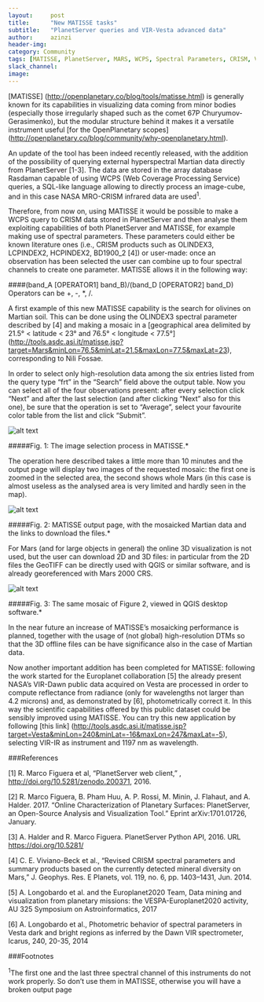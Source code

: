 ```yaml
---
layout:     post
title:      "New MATISSE tasks"
subtitle:   "PlanetServer queries and VIR-Vesta advanced data"
author:     azinzi
header-img:
category: Community
tags: [MATISSE, PlanetServer, MARS, WCPS, Spectral Parameters, CRISM, Vesta, VIR, Dawn]
slack_channel: 
image:
---
```


[MATISSE] (http://openplanetary.co/blog/tools/matisse.html) is generally known for its capabilities in visualizing data coming from minor bodies (especially those irregularly shaped such as the comet 67P Churyumov-Gerasimenko), but the modular structure behind it makes it a versatile instrument useful [for the OpenPlanetary scopes] (http://openplanetary.co/blog/community/why-openplanetary.html).

An update of the tool has been indeed recently released, with the addition of the possibility of querying external hyperspectral Martian data directly from PlanetServer [1-3]. The data are stored in the array database Rasdaman capable of using WCPS (Web Coverage Processing Service) queries, a SQL-like language allowing to directly process an image-cube, and in this case NASA MRO-CRISM infrared data are used<sup>1</sup>.

Therefore, from now on, using MATISSE it would be possible to make a WCPS query to CRISM data stored in PlanetServer and then analyse them exploiting capabilities of both PlanetServer and MATISSE, for example making use of spectral parameters.
These parameters could either be known literature ones (i.e., CRISM products such as OLINDEX3, LCPINDEX2, HCPINDEX2, BD1900_2 [4]) or user-made: once an observation has been selected the user can combine up to four spectral channels to create one parameter. MATISSE allows it in the following way:

####(band_A [OPERATOR1] band_B)/(band_D [OPERATOR2] band_D)
Operators can be +, -, *, /.

A first example of this new MATISSE capability is the search for olivines on Martian soil. This can be done using the OLINDEX3 spectral parameter described by [4] and making a mosaic in a [geographical area delimited by 21.5° < latitude < 23° and 76.5° < longitude < 77.5°] (http://tools.asdc.asi.it/matisse.jsp?target=Mars&minLon=76.5&minLat=21.5&maxLon=77.5&maxLat=23), corresponding to Nili Fossae.

In order to select only high-resolution data among the six entries listed from the query type “frt” in the “Search” field above the output table. Now you can select all of the four observations present: after every selection click “Next” and after the last selection (and after clicking “Next” also for this one), be sure that the operation is set to “Average”, select your favourite color table from the list and click “Submit”.

![alt text][Figure 1]

[Figure 1]: https://github.com/openplanetary/openplanetary.github.io/blob/34b94dc0d490a895d1c9e88836a29c1a694c6fb4/img/posts/azinzi/matisse2ps_1.png "Figure 1"

#####Fig. 1: The image selection process in MATISSE.*

The operation here described takes a little more than 10 minutes and the output page will display two images of the requested mosaic: the first one is zoomed in the selected area, the second shows whole Mars (in this case is almost useless as the analysed area is very limited and hardly seen in the map).

![alt text][Figure 2]

[Figure 2]: https://github.com/openplanetary/openplanetary.github.io/blob/34b94dc0d490a895d1c9e88836a29c1a694c6fb4/img/posts/azinzi/matisse2ps_2.png "Figure 1"

#####Fig. 2: MATISSE output page, with the mosaicked Martian data and the links to download the files.*

For Mars (and for large objects in general) the online 3D visualization is not used, but the user can download 2D and 3D files: in particular from the 2D files the GeoTIFF can be directly used with QGIS or similar software, and is already georeferenced with Mars 2000 CRS.

![alt text][Figure 3]

[Figure 3]: https://github.com/openplanetary/openplanetary.github.io/blob/34b94dc0d490a895d1c9e88836a29c1a694c6fb4/img/posts/azinzi/matisse2ps_3.png "Figure 1"

#####Fig. 3: The same mosaic of Figure 2, viewed in QGIS desktop software.*

In the near future an increase of MATISSE’s mosaicking performance is planned, together with the usage of (not global) high-resolution DTMs so that the 3D offline files can be have significance also in the case of Martian data.

Now another important addition has been completed for MATISSE: following the work started for the Europlanet collaboration [5] the already present NASA’s VIR-Dawn public data acquired on Vesta are processed in order to compute reflectance from radiance (only for wavelengths not larger than 4.2 microns) and, as demonstrated by [6], photometrically correct it.
In this way the scientific capabilities offered by this public dataset could be sensibly improved using MATISSE.
You can try this new application by following [this link] (http://tools.asdc.asi.it/matisse.jsp?target=Vesta&minLon=240&minLat=-16&maxLon=247&maxLat=-5), selecting VIR-IR as instrument and 1197 nm as wavelength.

###References

[1] R. Marco Figuera et al, “PlanetServer web client,” , http://doi.org/10.5281/zenodo.200371,  2016.

[2] R. Marco Figuera, B. Pham Huu, A. P. Rossi, M. Minin, J. Flahaut, and A. Halder. 2017. “Online Characterization of Planetary Surfaces: PlanetServer, an Open-Source Analysis and Visualization Tool.” Eprint arXiv:1701.01726, January.

[3] A. Halder and R. Marco Figuera. PlanetServer Python
API, 2016. URL https://doi.org/10.5281/

[4] C. E. Viviano-Beck et al., “Revised CRISM spectral parameters and summary products based on the currently detected mineral diversity on Mars,” J. Geophys. Res. E Planets, vol. 119, no. 6, pp. 1403–1431, Jun. 2014.

[5] A. Longobardo et al. and the Europlanet2020 Team, Data mining and visualization from planetary missions: the VESPA-Europlanet2020 activity, AU 325 Symposium on Astroinformatics, 2017

[6] A. Longobardo et al., Photometric behavior of spectral parameters in Vesta dark and bright regions as inferred by the Dawn VIR spectrometer, Icarus, 240, 20-35, 2014

###Footnotes

<sup>1</sup>The first one and the last three spectral channel of this instruments do not work properly. So don’t use them in MATISSE, otherwise you will have a broken output page


